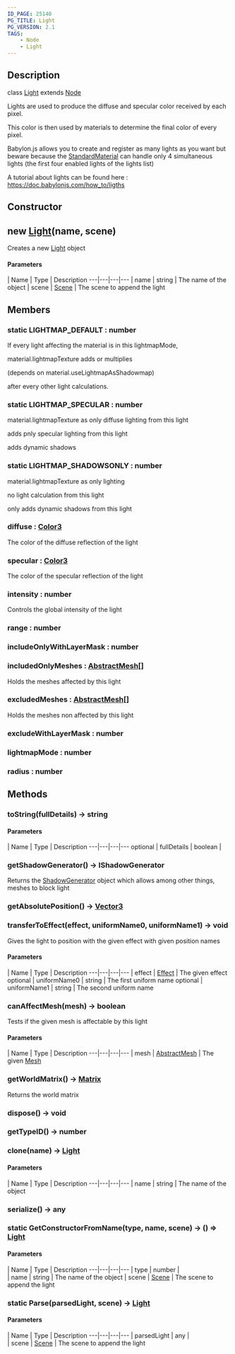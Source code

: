 ```yaml
---
ID_PAGE: 25140
PG_TITLE: Light
PG_VERSION: 2.1
TAGS:
    - Node
    - Light
---
```

## Description

class [Light](/classes/2.5/Light) extends [Node](/classes/2.5/Node)

Lights are used to produce the diffuse and specular color received by each pixel.

This color is then used by materials to determine the final color of every pixel.

Babylon.js allows you to create and register as many lights as you want but beware because the [StandardMaterial](/classes/2.5/StandardMaterial) can handle only 4 simultaneous lights (the first four enabled lights of the lights list)

A tutorial about lights can be found here : https://doc.babylonjs.com/how_to/ligths

## Constructor

## new [Light](/classes/2.5/Light)(name, scene)

Creates a new [Light](/classes/2.5/Light) object

#### Parameters
 | Name | Type | Description
---|---|---|---
 | name | string |     The name of the object
 | scene | [Scene](/classes/2.5/Scene) |     The scene to append the light
## Members

### static LIGHTMAP_DEFAULT : number

If every light affecting the material is in this lightmapMode,

material.lightmapTexture adds or multiplies

(depends on material.useLightmapAsShadowmap)

after every other light calculations.

### static LIGHTMAP_SPECULAR : number

material.lightmapTexture as only diffuse lighting from this light

adds pnly specular lighting from this light

adds dynamic shadows

### static LIGHTMAP_SHADOWSONLY : number

material.lightmapTexture as only lighting

no light calculation from this light

only adds dynamic shadows from this light

### diffuse : [Color3](/classes/2.5/Color3)

The color of the diffuse reflection of the light

### specular : [Color3](/classes/2.5/Color3)

The color of the specular reflection of the light

### intensity : number

Controls the global intensity of the light

### range : number



### includeOnlyWithLayerMask : number



### includedOnlyMeshes : [AbstractMesh](/classes/2.5/AbstractMesh)[]

Holds the meshes affected by this light

### excludedMeshes : [AbstractMesh](/classes/2.5/AbstractMesh)[]

Holds the meshes non affected by this light

### excludeWithLayerMask : number



### lightmapMode : number



### radius : number



## Methods

### toString(fullDetails) &rarr; string



#### Parameters
 | Name | Type | Description
---|---|---|---
optional | fullDetails | boolean |  

### getShadowGenerator() &rarr; IShadowGenerator

Returns the [ShadowGenerator](/classes/2.5/ShadowGenerator) object which allows among other things, meshes to block light
### getAbsolutePosition() &rarr; [Vector3](/classes/2.5/Vector3)


### transferToEffect(effect, uniformName0, uniformName1) &rarr; void

Gives the light to position with the given effect with given position names

#### Parameters
 | Name | Type | Description
---|---|---|---
 | effect | [Effect](/classes/2.5/Effect) |     The given effect
optional | uniformName0 | string |     The first uniform name
optional | uniformName1 | string |     The second uniform name
### canAffectMesh(mesh) &rarr; boolean

Tests if the given mesh is affectable by this light

#### Parameters
 | Name | Type | Description
---|---|---|---
 | mesh | [AbstractMesh](/classes/2.5/AbstractMesh) |     The given [Mesh](/classes/2.5/Mesh)

### getWorldMatrix() &rarr; [Matrix](/classes/2.5/Matrix)

Returns the world matrix
### dispose() &rarr; void


### getTypeID() &rarr; number


### clone(name) &rarr; [Light](/classes/2.5/Light)



#### Parameters
 | Name | Type | Description
---|---|---|---
 | name | string |     The name of the object

### serialize() &rarr; any


### static GetConstructorFromName(type, name, scene) &rarr; () =&gt; [Light](/classes/2.5/Light)



#### Parameters
 | Name | Type | Description
---|---|---|---
 | type | number |  
 | name | string |     The name of the object
 | scene | [Scene](/classes/2.5/Scene) |     The scene to append the light
### static Parse(parsedLight, scene) &rarr; [Light](/classes/2.5/Light)



#### Parameters
 | Name | Type | Description
---|---|---|---
 | parsedLight | any |   
 | scene | [Scene](/classes/2.5/Scene) |     The scene to append the light
